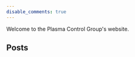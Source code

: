 ```yaml
---
disable_comments: true
---
```


Welcome to the Plasma Control Group's website.

<!-- `## Posts` isn't used to avoid TOC -->
<h2>Posts</h2> 
